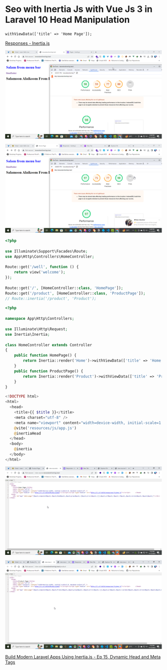 # Seo with Inertia Js with Vue Js 3 in Laravel 10 Head Manipulation

`withViewData(['title' => 'Home Page']);`

[Responses - Inertia.js](https://inertiajs.com/responses#root-template-data)

![Untitled](Seo%20with%20Inertia%20Js%20with%20Vue%20Js%203%20in%20Laravel%2010%20He%20e05c99a300ef4ebfbb84047bd49363c8/Untitled.png)

![Untitled](Seo%20with%20Inertia%20Js%20with%20Vue%20Js%203%20in%20Laravel%2010%20He%20e05c99a300ef4ebfbb84047bd49363c8/Untitled%201.png)

```php
<?php

use Illuminate\Support\Facades\Route;
use App\Http\Controllers\HomeController;

Route::get('/well', function () {
    return view('welcome');
});

Route::get('/', [HomeController::class, 'HomePage']);
Route::get('/product', [HomeController::class, 'ProductPage']);
// Route::inertia('/product', 'Product');
```

```php
<?php

namespace App\Http\Controllers;

use Illuminate\Http\Request;
use Inertia\Inertia;

class HomeController extends Controller
{
    public function HomePage() {
        return Inertia::render('Home')->withViewData(['title' => 'Home Page']);
    }
    public function ProductPage() {
        return Inertia::render('Product')->withViewData(['title' => 'Product Page']);
    }
}
```

```php
<!DOCTYPE html>
<html>
  <head>
    <title>{{ $title }}</title>
    <meta charset="utf-8" />
    <meta name="viewport" content="width=device-width, initial-scale=1.0, maximum-scale=1.0" />
    @vite('resources/js/app.js')
    @inertiaHead
  </head>
  <body>
    @inertia
  </body>
</html>
```

![Untitled](Seo%20with%20Inertia%20Js%20with%20Vue%20Js%203%20in%20Laravel%2010%20He%20e05c99a300ef4ebfbb84047bd49363c8/Untitled%202.png)

![Untitled](Seo%20with%20Inertia%20Js%20with%20Vue%20Js%203%20in%20Laravel%2010%20He%20e05c99a300ef4ebfbb84047bd49363c8/Untitled%203.png)

[Build Modern Laravel Apps Using Inertia.js - Ep 15, Dynamic Head and Meta Tags](https://youtu.be/x_gMHfd0qnw?si=bUzdMoVZiAVaqNkp)